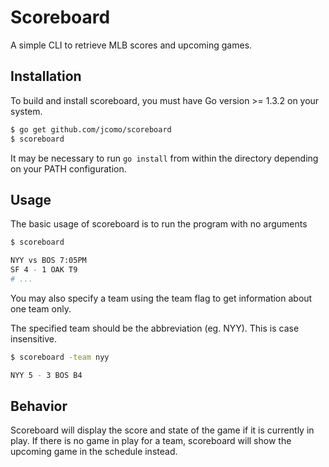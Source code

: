 # Scoreboard
A simple CLI to retrieve MLB scores and upcoming games.

## Installation

To build and install scoreboard, you must have Go version >= 1.3.2 on your system.

```sh
$ go get github.com/jcomo/scoreboard
$ scoreboard
```

It may be necessary to run `go install` from within the directory depending on your PATH
configuration.


## Usage
The basic usage of scoreboard is to run the program with no arguments

```sh
$ scoreboard

NYY vs BOS 7:05PM
SF 4 - 1 OAK T9 
# ...
```

You may also specify a team using the team flag to get information about one
team only.

The specified team should be the abbreviation (eg. NYY). This is case
insensitive.

```sh
$ scoreboard -team nyy

NYY 5 - 3 BOS B4
```


## Behavior

Scoreboard will display the score and state of the game if it is currently in
play. If there is no game in play for a team, scoreboard will show the upcoming
game in the schedule instead.

